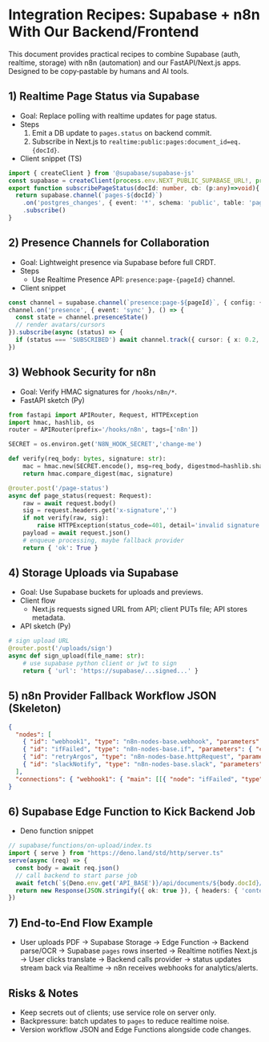 # Integration Recipes: Supabase + n8n With Our Backend/Frontend

This document provides practical recipes to combine Supabase (auth, realtime, storage) with n8n (automation) and our FastAPI/Next.js apps. Designed to be copy‑pastable by humans and AI tools.

## 1) Realtime Page Status via Supabase
- Goal: Replace polling with realtime updates for page status.
- Steps
  1. Emit a DB update to `pages.status` on backend commit.
  2. Subscribe in Next.js to `realtime:public:pages:document_id=eq.{docId}`.
- Client snippet (TS)
```ts
import { createClient } from '@supabase/supabase-js'
const supabase = createClient(process.env.NEXT_PUBLIC_SUPABASE_URL!, process.env.NEXT_PUBLIC_SUPABASE_ANON_KEY!)
export function subscribePageStatus(docId: number, cb: (p:any)=>void){
  return supabase.channel(`pages-${docId}`)
    .on('postgres_changes', { event: '*', schema: 'public', table: 'pages', filter: `document_id=eq.${docId}` }, (payload)=>cb(payload.new))
    .subscribe()
}
```

## 2) Presence Channels for Collaboration
- Goal: Lightweight presence via Supabase before full CRDT.
- Steps
  - Use Realtime Presence API: `presence:page-{pageId}` channel.
- Client snippet
```ts
const channel = supabase.channel(`presence:page-${pageId}`, { config: { presence: { key: userId } } })
channel.on('presence', { event: 'sync' }, () => {
  const state = channel.presenceState()
  // render avatars/cursors
}).subscribe(async (status) => {
  if (status === 'SUBSCRIBED') await channel.track({ cursor: { x: 0.2, y: 0.3 } })
})
```

## 3) Webhook Security for n8n
- Goal: Verify HMAC signatures for `/hooks/n8n/*`.
- FastAPI sketch (Py)
```python
from fastapi import APIRouter, Request, HTTPException
import hmac, hashlib, os
router = APIRouter(prefix='/hooks/n8n', tags=['n8n'])

SECRET = os.environ.get('N8N_HOOK_SECRET','change-me')

def verify(req_body: bytes, signature: str):
    mac = hmac.new(SECRET.encode(), msg=req_body, digestmod=hashlib.sha256).hexdigest()
    return hmac.compare_digest(mac, signature)

@router.post('/page-status')
async def page_status(request: Request):
    raw = await request.body()
    sig = request.headers.get('x-signature','')
    if not verify(raw, sig):
        raise HTTPException(status_code=401, detail='invalid signature')
    payload = await request.json()
    # enqueue processing, maybe fallback provider
    return { 'ok': True }
```

## 4) Storage Uploads via Supabase
- Goal: Use Supabase buckets for uploads and previews.
- Client flow
  - Next.js requests signed URL from API; client PUTs file; API stores metadata.
- API sketch (Py)
```python
# sign upload URL
@router.post('/uploads/sign')
async def sign_upload(file_name: str):
    # use supabase python client or jwt to sign
    return { 'url': 'https://supabase/...signed...' }
```

## 5) n8n Provider Fallback Workflow JSON (Skeleton)
```json
{
  "nodes": [
    { "id": "webhook1", "type": "n8n-nodes-base.webhook", "parameters": { "path": "page-status", "httpMethod": "POST" } },
    { "id": "ifFailed", "type": "n8n-nodes-base.if", "parameters": { "conditions": { "string": [{ "value1": "={{$json.status}}", "operation": "equal", "value2": "failed" }] } } },
    { "id": "retryArgos", "type": "n8n-nodes-base.httpRequest", "parameters": { "url": "https://api.local/api/documents/{{$json.docId}}/pages/{{$json.pageNumber}}/translate", "method": "POST", "jsonParameters": true, "options": {}, "sendBody": true, "bodyParametersJson": "{\"provider\":\"argos\"}" } },
    { "id": "slackNotify", "type": "n8n-nodes-base.slack", "parameters": { "operation": "postMessage", "channel": "#alerts", "text": "Fallback triggered for doc {{$json.docId}} page {{$json.pageNumber}}" } }
  ],
  "connections": { "webhook1": { "main": [[{ "node": "ifFailed", "type": "main", "index": 0 }]] }, "ifFailed": { "main": [[{ "node": "retryArgos", "type": "main", "index": 0 }, { "node": "slackNotify", "type": "main", "index": 0 }]] } }
}
```

## 6) Supabase Edge Function to Kick Backend Job
- Deno function snippet
```ts
// supabase/functions/on-upload/index.ts
import { serve } from "https://deno.land/std/http/server.ts"
serve(async (req) => {
  const body = await req.json()
  // call backend to start parse job
  await fetch(`${Deno.env.get('API_BASE')}/api/documents/${body.docId}/parse`, { method: 'POST' })
  return new Response(JSON.stringify({ ok: true }), { headers: { 'content-type': 'application/json' } })
})
```

## 7) End‑to‑End Flow Example
- User uploads PDF → Supabase Storage → Edge Function → Backend parse/OCR → Supabase `pages` rows inserted → Realtime notifies Next.js → User clicks translate → Backend calls provider → status updates stream back via Realtime → n8n receives webhooks for analytics/alerts.

## Risks & Notes
- Keep secrets out of clients; use service role on server only.
- Backpressure: batch updates to `pages` to reduce realtime noise.
- Version workflow JSON and Edge Functions alongside code changes.

